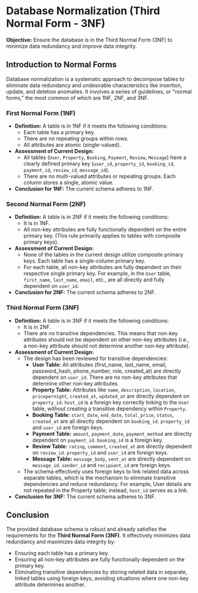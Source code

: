 # Database Normalization (Third Normal Form - 3NF)

**Objective:** Ensure the database is in the Third Normal Form (3NF) to minimize data redundancy and improve data integrity.

## Introduction to Normal Forms

Database normalization is a systematic approach to decompose tables to eliminate data redundancy and undesirable characteristics like insertion, update, and deletion anomalies. It involves a series of guidelines, or "normal forms," the most common of which are 1NF, 2NF, and 3NF.

### First Normal Form (1NF)

* **Definition:** A table is in 1NF if it meets the following conditions:
    * Each table has a primary key.
    * There are no repeating groups within rows.
    * All attributes are atomic (single-valued).
* **Assessment of Current Design:**
    * All tables (`User`, `Property`, `Booking`, `Payment`, `Review`, `Message`) have a clearly defined primary key (`user_id`, `property_id`, `booking_id`, `payment_id`, `review_id`, `message_id`).
    * There are no multi-valued attributes or repeating groups. Each column stores a single, atomic value.
* **Conclusion for 1NF:** The current schema adheres to 1NF.

### Second Normal Form (2NF)

* **Definition:** A table is in 2NF if it meets the following conditions:
    * It is in 1NF.
    * All non-key attributes are fully functionally dependent on the entire primary key. (This rule primarily applies to tables with composite primary keys).
* **Assessment of Current Design:**
    * None of the tables in the current design utilize composite primary keys. Each table has a single-column primary key.
    * For each table, all non-key attributes are fully dependent on their respective single primary key. For example, in the `User` table, `first_name`, `last_name`, `email`, etc., are all directly and fully dependent on `user_id`.
* **Conclusion for 2NF:** The current schema adheres to 2NF.

### Third Normal Form (3NF)

* **Definition:** A table is in 3NF if it meets the following conditions:
    * It is in 2NF.
    * There are no transitive dependencies. This means that non-key attributes should not be dependent on other non-key attributes (i.e., a non-key attribute should not determine another non-key attribute).
* **Assessment of Current Design:**
    * The design has been reviewed for transitive dependencies:
        * **User Table:** All attributes (first_name, last_name, email, password_hash, phone_number, role, created_at) are directly dependent on `user_id`. There are no non-key attributes that determine other non-key attributes.
        * **Property Table:** Attributes like `name`, `description`, `location`, `pricepernight`, `created_at`, `updated_at` are directly dependent on `property_id`. `host_id` is a foreign key correctly linking to the `User` table, without creating a transitive dependency within `Property`.
        * **Booking Table:** `start_date`, `end_date`, `total_price`, `status`, `created_at` are all directly dependent on `booking_id`. `property_id` and `user_id` are foreign keys.
        * **Payment Table:** `amount`, `payment_date`, `payment_method` are directly dependent on `payment_id`. `booking_id` is a foreign key.
        * **Review Table:** `rating`, `comment`, `created_at` are directly dependent on `review_id`. `property_id` and `user_id` are foreign keys.
        * **Message Table:** `message_body`, `sent_at` are directly dependent on `message_id`. `sender_id` and `recipient_id` are foreign keys.
    * The schema effectively uses foreign keys to link related data across separate tables, which is the mechanism to eliminate transitive dependencies and reduce redundancy. For example, User details are not repeated in the Property table; instead, `host_id` serves as a link.
* **Conclusion for 3NF:** The current schema adheres to 3NF.

## Conclusion

The provided database schema is robust and already satisfies the requirements for the **Third Normal Form (3NF)**. It effectively minimizes data redundancy and maximizes data integrity by:

* Ensuring each table has a primary key.
* Ensuring all non-key attributes are fully functionally dependent on the primary key.
* Eliminating transitive dependencies by storing related data in separate, linked tables using foreign keys, avoiding situations where one non-key attribute determines another.

